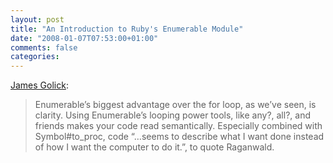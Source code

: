 ```yaml
---
layout: post
title: "An Introduction to Ruby's Enumerable Module"
date: "2008-01-07T07:53:00+01:00"
comments: false
categories: 
---
```


<p><a href="http://jamesgolick.com/2008/1/6/an-introduction-to-ruby-s-enumerable-module">James Golick</a>:</p>

<blockquote>
<p>Enumerable&#8217;s biggest advantage over the for loop, as we&#8217;ve seen, is clarity. Using Enumerable&#8217;s looping power tools, like any?, all?, and friends makes your code read semantically. Especially combined with Symbol#to_proc, code &#8220;&#8230;seems to describe what I want done instead of how I want the computer to do it.&#8221;, to quote Raganwald.</p>
</blockquote>


